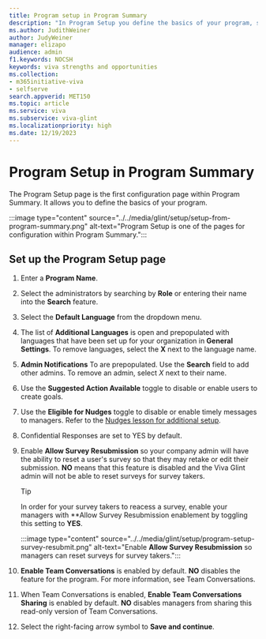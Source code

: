 ```yaml
---
title: Program setup in Program Summary
description: "In Program Setup you define the basics of your program, such as its name and what languages will be needed."
ms.author: JudithWeiner
author: JudyWeiner
manager: elizapo
audience: admin
f1.keywords: NOCSH
keywords: viva strengths and opportunities
ms.collection:  
- m365initiative-viva
- selfserve 
search.appverid: MET150 
ms.topic: article
ms.service: viva
ms.subservice: viva-glint
ms.localizationpriority: high
ms.date: 12/19/2023
---
```


# Program Setup in Program Summary

The Program Setup page is the first configuration page within Program Summary. It allows you to define the basics of your program.

:::image type="content" source="../../media/glint/setup/setup-from-program-summary.png" alt-text="Program Setup is one of the pages for configuration within Program Summary.":::

## Set up the Program Setup page 

1. Enter a **Program Name**.
1. Select the administrators by searching by **Role** or entering their name into the **Search** feature.
1. Select the **Default Language** from the dropdown menu.
1. The list of **Additional Languages** is open and prepopulated with languages that have been set up for your organization in **General Settings**. To remove languages, select the **X** next to the language name.
1. **Admin Notifications** To are prepopulated. Use the **Search** field to add other admins. To remove an admin, select *X* next to their name.
1. Use the **Suggested Action Available** toggle to disable or enable users to create goals.
1. Use the **Eligible for Nudges** toggle to disable or enable timely messages to managers. Refer to the [Nudges lesson for additional setup](https://www.microsoft.com).  
1. Confidential Responses are set to YES by default.  
1. Enable **Allow Survey Resubmission** so your company admin will have the ability to reset a user's survey so that they may retake or edit their submission. **NO** means that this feature is disabled and the Viva Glint admin will not be able to reset surveys for survey takers.
   > [!TIP]
   > In order for your survey takers to reacess a survey, enable your managers with **Allow Survey Resubmission enablement by toggling this setting to **YES**.

   :::image type="content" source="../../media/glint/setup/program-setup-survey-resubmit.png" alt-text="Enable **Allow Survey Resubmission** so managers can reset surveys for survey takers.":::

1. **Enable Team Conversations** is enabled by default. **NO** disables the feature for the program. For more information, see Team Conversations. 
1. When Team Conversations is enabled, **Enable Team Conversations Sharing** is enabled by default. **NO** disables managers from sharing this read-only version of Team Conversations.  
1. Select the right-facing arrow symbol to **Save and continue**. 


